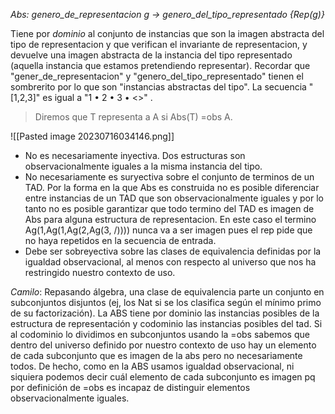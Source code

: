 *Abs: genero_de_representacion g  ->  genero_del_tipo_representado        {Rep(g)}*

Tiene por *dominio* al conjunto de instancias que son la imagen abstracta del tipo de representacion y que verifican el invariante de representacion, y devuelve una imagen abstracta de la instancia del tipo representado (aquella instancia que estamos pretendiendo representar). 
Recordar que "gener_de_representacion" y "genero_del_tipo_representado" tienen el sombrerito por lo que son "instancias abstractas del tipo". La secuencia "[1,2,3]" es igual a "1 $\bullet$ 2 $\bullet$ 3 $\bullet$ <>" .  

> Diremos que T representa a A si Abs(T) =obs A.

![[Pasted image 20230716034146.png]]
- No es necesariamente inyectiva. Dos estructuras son observacionalmente iguales a la misma instancia del tipo.
- No necesariamente es suryectiva sobre el conjunto de terminos de un TAD. Por la forma en la que Abs es construida no es posible diferenciar entre instancias de un TAD que son observacionalmente iguales y por lo tanto no es posible garantizar que todo termino del TAD es imagen de Abs para alguna estructura de representacion. En este caso el termino Ag(1,Ag(1,Ag(2,Ag(3, /)))) nunca va a ser imagen pues el rep pide que no haya repetidos en la secuencia de entrada.
- Debe ser sobreyectiva sobre las clases de equivalencia definidas por la igualdad observacional, al menos con respecto al universo que nos ha restringido nuestro contexto de uso. 

*Camilo*: Repasando álgebra, una clase de equivalencia parte un conjunto en subconjuntos disjuntos (ej, los Nat si se los clasifica según el mínimo primo de su factorización). La ABS tiene por dominio las instancias posibles de la estructura de representación y codominio las instancias posibles del tad. Si al codominio lo dividimos en subconjuntos usando la =obs sabemos que dentro del universo definido por nuestro contexto de uso hay un elemento de cada subconjunto que es imagen de la abs pero no necesariamente todos. De hecho, como en la ABS usamos igualdad observacional, ni siquiera podemos decir cuál elemento de cada subconjunto es imagen pq por definición de =obs es incapaz de distinguir elementos observacionalmente iguales.